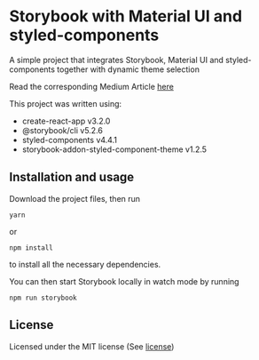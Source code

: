 # Storybook with Material UI and styled-components

A simple project that integrates Storybook, Material UI and styled-components together with dynamic theme selection

Read the corresponding Medium Article [here]()

This project was written using:

- create-react-app v3.2.0
- @storybook/cli v5.2.6
- styled-components v4.4.1
- storybook-addon-styled-component-theme v1.2.5

## Installation and usage

Download the project files, then run 

`yarn`

or

`npm install`

to install all the necessary dependencies.

You can then start Storybook locally in watch mode by running 

`npm run storybook`

## License

Licensed under the MIT license (See [license](LICENSE))

